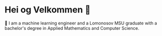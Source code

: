 # Hei og Velkommen 🖖

💌 I am a machine learning engineer and a Lomonosov MSU graduate with a bachelor's degree in Applied Mathematics and Computer Science.
